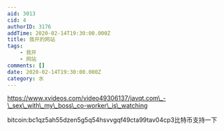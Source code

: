 ```yaml
---
aid: 3013
cid: 4
authorID: 3176
addTime: 2020-02-14T19:30:00.000Z
title: 我开的网站
tags:
    - 我开
    - 网站
comments: []
date: 2020-02-14T19:30:00.000Z
category: 水
---
```


https://www.xvideos.com/video49306137/javqt.com\_-\_sex\_with\_my\_boss\_co-worker\_is\_watching

bitcoin:bc1qz5ah55dzen5g5q54hsvvgqf49cta99tav04cp3比特币支持一下

